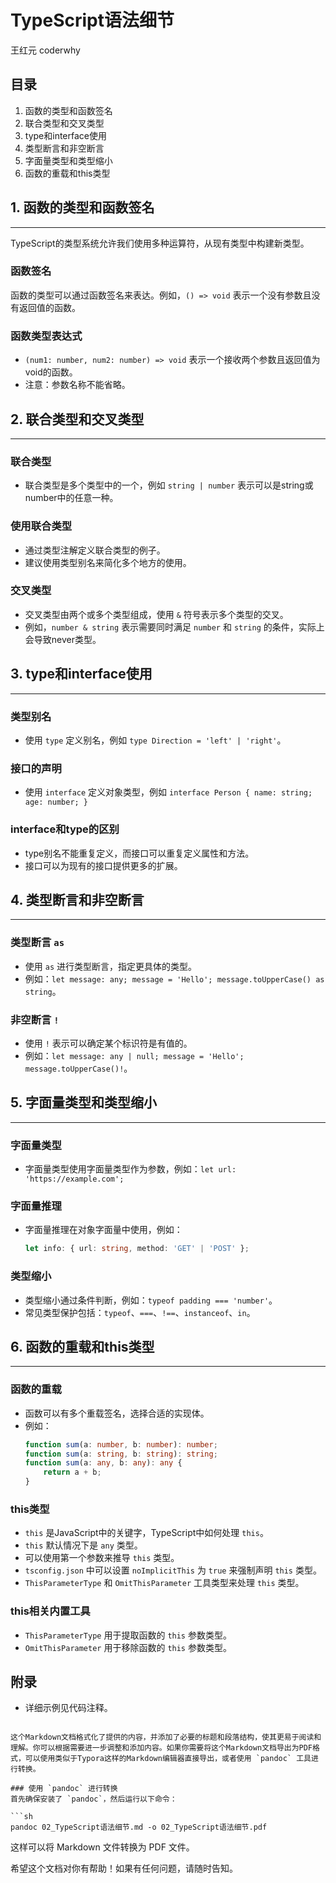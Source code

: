 
# TypeScript语法细节
王红元 coderwhy

## 目录
1. 函数的类型和函数签名
2. 联合类型和交叉类型
3. type和interface使用
4. 类型断言和非空断言
5. 字面量类型和类型缩小
6. 函数的重载和this类型

## 1. 函数的类型和函数签名
---

TypeScript的类型系统允许我们使用多种运算符，从现有类型中构建新类型。

### 函数签名
函数的类型可以通过函数签名来表达。例如，`() => void` 表示一个没有参数且没有返回值的函数。

### 函数类型表达式
- `(num1: number, num2: number) => void` 表示一个接收两个参数且返回值为void的函数。
- 注意：参数名称不能省略。

## 2. 联合类型和交叉类型
---

### 联合类型
- 联合类型是多个类型中的一个，例如 `string | number` 表示可以是string或number中的任意一种。

### 使用联合类型
- 通过类型注解定义联合类型的例子。
- 建议使用类型别名来简化多个地方的使用。

### 交叉类型
- 交叉类型由两个或多个类型组成，使用 `&` 符号表示多个类型的交叉。
- 例如，`number & string` 表示需要同时满足 `number` 和 `string` 的条件，实际上会导致never类型。

## 3. type和interface使用
---

### 类型别名
- 使用 `type` 定义别名，例如 `type Direction = 'left' | 'right'`。

### 接口的声明
- 使用 `interface` 定义对象类型，例如 `interface Person { name: string; age: number; }`

### interface和type的区别
- type别名不能重复定义，而接口可以重复定义属性和方法。
- 接口可以为现有的接口提供更多的扩展。

## 4. 类型断言和非空断言
---

### 类型断言 `as`
- 使用 `as` 进行类型断言，指定更具体的类型。
- 例如：`let message: any; message = 'Hello'; message.toUpperCase() as string`。

### 非空断言 `!`
- 使用 `!` 表示可以确定某个标识符是有值的。
- 例如：`let message: any | null; message = 'Hello'; message.toUpperCase()!`。

## 5. 字面量类型和类型缩小
---

### 字面量类型
- 字面量类型使用字面量类型作为参数，例如：`let url: 'https://example.com';`

### 字面量推理
- 字面量推理在对象字面量中使用，例如：
  ```typescript
  let info: { url: string, method: 'GET' | 'POST' };
  ```

### 类型缩小
- 类型缩小通过条件判断，例如：`typeof padding === 'number'`。
- 常见类型保护包括：`typeof`、`===`、`!==`、`instanceof`、`in`。

## 6. 函数的重载和this类型
---

### 函数的重载
- 函数可以有多个重载签名，选择合适的实现体。
- 例如：
  ```typescript
  function sum(a: number, b: number): number;
  function sum(a: string, b: string): string;
  function sum(a: any, b: any): any {
      return a + b;
  }
  ```

### this类型
- `this` 是JavaScript中的关键字，TypeScript中如何处理 `this`。
- `this` 默认情况下是 `any` 类型。
- 可以使用第一个参数来推导 `this` 类型。
- `tsconfig.json` 中可以设置 `noImplicitThis` 为 `true` 来强制声明 `this` 类型。
- `ThisParameterType` 和 `OmitThisParameter` 工具类型来处理 `this` 类型。

### this相关内置工具
- `ThisParameterType` 用于提取函数的 `this` 参数类型。
- `OmitThisParameter` 用于移除函数的 `this` 参数类型。

## 附录
- 详细示例见代码注释。
```

这个Markdown文档格式化了提供的内容，并添加了必要的标题和段落结构，使其更易于阅读和理解。你可以根据需要进一步调整和添加内容。如果你需要将这个Markdown文档导出为PDF格式，可以使用类似于Typora这样的Markdown编辑器直接导出，或者使用 `pandoc` 工具进行转换。

### 使用 `pandoc` 进行转换
首先确保安装了 `pandoc`，然后运行以下命令：

```sh
pandoc 02_TypeScript语法细节.md -o 02_TypeScript语法细节.pdf
```

这样可以将 Markdown 文件转换为 PDF 文件。

希望这个文档对你有帮助！如果有任何问题，请随时告知。

